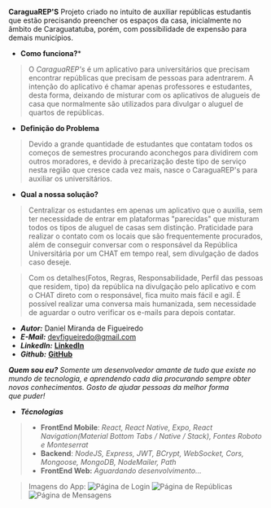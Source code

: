**CaraguaREP'S**
 Projeto criado no intuito de auxiliar repúblicas estudantis que estão precisando preencher os espaços da casa, inicialmente no âmbito de Caraguatatuba, porém, com possibilidade de expensão para demais municípios.

- **Como funciona?***
> O *CaraguaREP's* é um aplicativo para universitários que precisam encontrar repúblicas que precisam de pessoas para adentrarem. A intenção do aplicativo é chamar apenas professores e estudantes, desta forma, deixando de misturar com os aplicativos de alugueis de casa que normalmente são utilizados para divulgar o aluguel de quartos de repúblicas.

- **Definição do Problema**
> Devido a grande quantidade de estudantes que contatam todos os começos de semestres procurando aconchegos para dividirem com outros moradores, e devido à precarização deste tipo de serviço nesta região que cresce cada vez mais, nasce o CaraguaREP's para auxiliar os universitários.

- **Qual a nossa solução?**
> Centralizar os estudantes em apenas um aplicativo que o auxilia, sem ter necessidade de entrar em plataformas "parecidas" que misturam todos os tipos de aluguel de casas sem distinção. Praticidade para realizar o contato com os locais que são frequentemente procurados, além de conseguir conversar com o responsável da República Universitária por um CHAT em tempo real, sem divulgação de dados caso deseje.  

> Com os detalhes(Fotos, Regras, Responsabilidade, Perfil das pessoas que residem, tipo) da república na divulgação pelo aplicativo e com o CHAT direto com o responsável, fica muito mais fácil e agil. É possível realizar uma conversa mais humanizada, sem necessidade de aguardar o outro verificar os e-mails para depois contatar.

- **_Autor:_** Daniel Miranda de Figueiredo
- **_E-Mail:_** devfigueiredo@gmail.com
- **_LinkedIn:_** **[LinkedIn](https://www.linkedin.com/in/daniel-miranda-519191156/)**
- **_Github:_** **[GitHub](https://github.com/DevFigueiredo)**

**_Quem sou eu?_**
*Somente um desenvolvedor amante de tudo que existe no mundo de tecnologia, e aprendendo cada dia procurando sempre obter novos conhecimentos. Gosto de ajudar pessoas da melhor forma que puder!*

- ***Técnologias***
> - **FrontEnd Mobile**: *React, React Native, Expo, React Navigation(Material Bottom Tabs / Native / Stack), Fontes Roboto e Monteserrat*
> - **Backend**: *NodeJS, Express, JWT, BCrypt, WebSocket, Cors, Mongoose, MongoDB, NodeMailer, Path*
> - **FrontEnd Web:** *Aguardando desenvolvimento...*

> Imagens do App:
![Página de Login](/projectImages/LoginPage.jpeg)
![Página de Repúblicas](/projectImages/RepublicList's.jpeg)
![Página de Mensagens](/projectImages/MessagesOfUser.jpeg)
